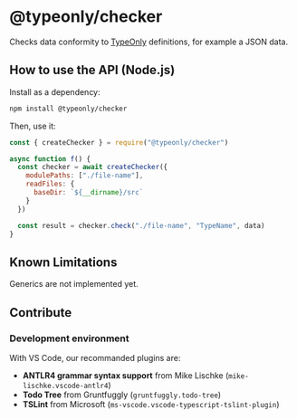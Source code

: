 # @typeonly/checker

Checks data conformity to [TypeOnly](https://github.com/tomko-team/typeonly) definitions, for example a JSON data.


## How to use the API (Node.js)

Install as a dependency:

```sh
npm install @typeonly/checker
```

Then, use it:

```js
const { createChecker } = require("@typeonly/checker")

async function f() {
  const checker = await createChecker({
    modulePaths: ["./file-name"],
    readFiles: {
      baseDir: `${__dirname}/src`
    }
  })

  const result = checker.check("./file-name", "TypeName", data)
}
```

## Known Limitations

Generics are not implemented yet.

## Contribute

### Development environment

With VS Code, our recommanded plugins are:

- **ANTLR4 grammar syntax support** from Mike Lischke (`mike-lischke.vscode-antlr4`)
- **Todo Tree** from Gruntfuggly (`gruntfuggly.todo-tree`)
- **TSLint** from Microsoft (`ms-vscode.vscode-typescript-tslint-plugin`)
